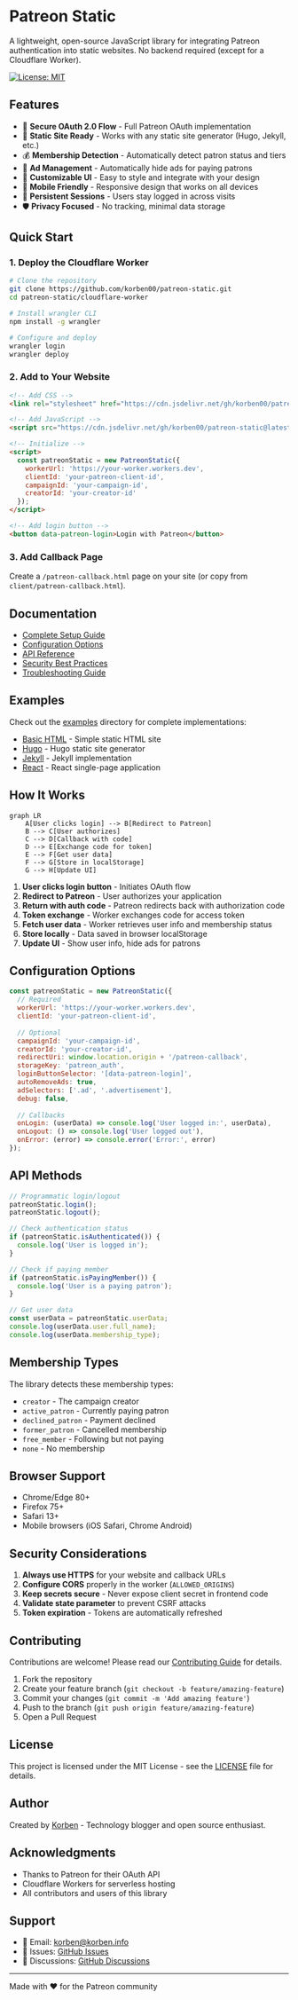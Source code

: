 # Patreon Static

A lightweight, open-source JavaScript library for integrating Patreon authentication into static websites. No backend required (except for a Cloudflare Worker).

[![License: MIT](https://img.shields.io/badge/License-MIT-yellow.svg)](https://opensource.org/licenses/MIT)

## Features

- 🔐 **Secure OAuth 2.0 Flow** - Full Patreon OAuth implementation
- 🚀 **Static Site Ready** - Works with any static site generator (Hugo, Jekyll, etc.)
- 💰 **Membership Detection** - Automatically detect patron status and tiers
- 🚫 **Ad Management** - Automatically hide ads for paying patrons
- 🎨 **Customizable UI** - Easy to style and integrate with your design
- 📱 **Mobile Friendly** - Responsive design that works on all devices
- 🔄 **Persistent Sessions** - Users stay logged in across visits
- 🛡️ **Privacy Focused** - No tracking, minimal data storage

## Quick Start

### 1. Deploy the Cloudflare Worker

```bash
# Clone the repository
git clone https://github.com/korben00/patreon-static.git
cd patreon-static/cloudflare-worker

# Install wrangler CLI
npm install -g wrangler

# Configure and deploy
wrangler login
wrangler deploy
```

### 2. Add to Your Website

```html
<!-- Add CSS -->
<link rel="stylesheet" href="https://cdn.jsdelivr.net/gh/korben00/patreon-static@latest/client/patreon-static.css">

<!-- Add JavaScript -->
<script src="https://cdn.jsdelivr.net/gh/korben00/patreon-static@latest/client/patreon-static.js"></script>

<!-- Initialize -->
<script>
  const patreonStatic = new PatreonStatic({
    workerUrl: 'https://your-worker.workers.dev',
    clientId: 'your-patreon-client-id',
    campaignId: 'your-campaign-id',
    creatorId: 'your-creator-id'
  });
</script>

<!-- Add login button -->
<button data-patreon-login>Login with Patreon</button>
```

### 3. Add Callback Page

Create a `/patreon-callback.html` page on your site (or copy from `client/patreon-callback.html`).

## Documentation

- [Complete Setup Guide](docs/setup-guide.md)
- [Configuration Options](docs/configuration.md)
- [API Reference](docs/api-reference.md)
- [Security Best Practices](docs/security.md)
- [Troubleshooting Guide](docs/troubleshooting.md)

## Examples

Check out the [examples](examples/) directory for complete implementations:

- [Basic HTML](examples/basic-html/) - Simple static HTML site
- [Hugo](examples/hugo/) - Hugo static site generator
- [Jekyll](examples/jekyll/) - Jekyll implementation
- [React](examples/react/) - React single-page application

## How It Works

```mermaid
graph LR
    A[User clicks login] --> B[Redirect to Patreon]
    B --> C[User authorizes]
    C --> D[Callback with code]
    D --> E[Exchange code for token]
    E --> F[Get user data]
    F --> G[Store in localStorage]
    G --> H[Update UI]
```

1. **User clicks login button** - Initiates OAuth flow
2. **Redirect to Patreon** - User authorizes your application
3. **Return with auth code** - Patreon redirects back with authorization code
4. **Token exchange** - Worker exchanges code for access token
5. **Fetch user data** - Worker retrieves user info and membership status
6. **Store locally** - Data saved in browser localStorage
7. **Update UI** - Show user info, hide ads for patrons

## Configuration Options

```javascript
const patreonStatic = new PatreonStatic({
  // Required
  workerUrl: 'https://your-worker.workers.dev',
  clientId: 'your-patreon-client-id',
  
  // Optional
  campaignId: 'your-campaign-id',
  creatorId: 'your-creator-id',
  redirectUri: window.location.origin + '/patreon-callback',
  storageKey: 'patreon_auth',
  loginButtonSelector: '[data-patreon-login]',
  autoRemoveAds: true,
  adSelectors: ['.ad', '.advertisement'],
  debug: false,
  
  // Callbacks
  onLogin: (userData) => console.log('User logged in:', userData),
  onLogout: () => console.log('User logged out'),
  onError: (error) => console.error('Error:', error)
});
```

## API Methods

```javascript
// Programmatic login/logout
patreonStatic.login();
patreonStatic.logout();

// Check authentication status
if (patreonStatic.isAuthenticated()) {
  console.log('User is logged in');
}

// Check if paying member
if (patreonStatic.isPayingMember()) {
  console.log('User is a paying patron');
}

// Get user data
const userData = patreonStatic.userData;
console.log(userData.user.full_name);
console.log(userData.membership_type);
```

## Membership Types

The library detects these membership types:

- `creator` - The campaign creator
- `active_patron` - Currently paying patron
- `declined_patron` - Payment declined
- `former_patron` - Cancelled membership  
- `free_member` - Following but not paying
- `none` - No membership

## Browser Support

- Chrome/Edge 80+
- Firefox 75+
- Safari 13+
- Mobile browsers (iOS Safari, Chrome Android)

## Security Considerations

1. **Always use HTTPS** for your website and callback URLs
2. **Configure CORS** properly in the worker (`ALLOWED_ORIGINS`)
3. **Keep secrets secure** - Never expose client secret in frontend code
4. **Validate state parameter** to prevent CSRF attacks
5. **Token expiration** - Tokens are automatically refreshed

## Contributing

Contributions are welcome! Please read our [Contributing Guide](CONTRIBUTING.md) for details.

1. Fork the repository
2. Create your feature branch (`git checkout -b feature/amazing-feature`)
3. Commit your changes (`git commit -m 'Add amazing feature'`)
4. Push to the branch (`git push origin feature/amazing-feature`)
5. Open a Pull Request

## License

This project is licensed under the MIT License - see the [LICENSE](LICENSE) file for details.

## Author

Created by [Korben](https://korben.info) - Technology blogger and open source enthusiast.

## Acknowledgments

- Thanks to Patreon for their OAuth API
- Cloudflare Workers for serverless hosting
- All contributors and users of this library

## Support

- 📧 Email: korben@korben.info
- 🐛 Issues: [GitHub Issues](https://github.com/korben00/patreon-static/issues)
- 💬 Discussions: [GitHub Discussions](https://github.com/korben00/patreon-static/discussions)

---

Made with ❤️ for the Patreon community